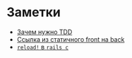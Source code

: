 # Заметки

* [Зачем нужно TDD](what-is-tdd-for.md)
* [Ссылка из статичного front на back](url-from-static-front-to-back.md)
* [`reload!` в `rails c`](rails-reload.md)